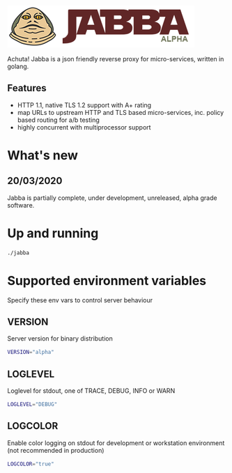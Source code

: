 ![](jabba.png)

Achuta! Jabba is a json friendly reverse proxy for micro-services, written in golang.

## Features
* HTTP 1.1, native TLS 1.2 support with A+ rating
* map URLs to upstream HTTP and TLS based micro-services, inc. policy based routing for a/b testing
* highly concurrent with multiprocessor support



# What's new
## 20/03/2020
Jabba is partially complete, under development, unreleased, alpha grade software.

# Up and running

```bash
./jabba
```


# Supported environment variables

Specify these env vars to control server behaviour

## VERSION
Server version for binary distribution

```bash
VERSION="alpha"
```

## LOGLEVEL
Loglevel for stdout, one of TRACE, DEBUG, INFO or WARN

```bash
LOGLEVEL="DEBUG"
```

## LOGCOLOR
Enable color logging on stdout for development or workstation environment (not recommended in production)

```bash
LOGCOLOR="true"
```

